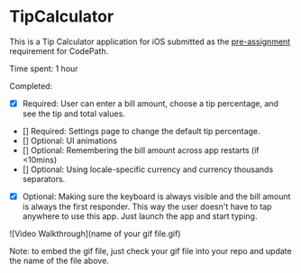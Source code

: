 # TipCalculator

This is a Tip Calculator application for iOS submitted as the [pre-assignment](https://gist.github.com/timothy1ee/7747214) requirement for CodePath.

Time spent: 1 hour

Completed:

* [x] Required: User can enter a bill amount, choose a tip percentage, and see the tip and total values.
* [] Required: Settings page to change the default tip percentage.
* [] Optional: UI animations
* [] Optional: Remembering the bill amount across app restarts (if <10mins)
* [] Optional: Using locale-specific currency and currency thousands separators.
* [x] Optional: Making sure the keyboard is always visible and the bill amount is always the first responder. This way the user doesn't have to tap anywhere to use this app. Just launch the app and start typing.

![Video Walkthrough](name of your gif file.gif)

Note: to embed the gif file, just check your gif file into your repo and update the name of the file above.
